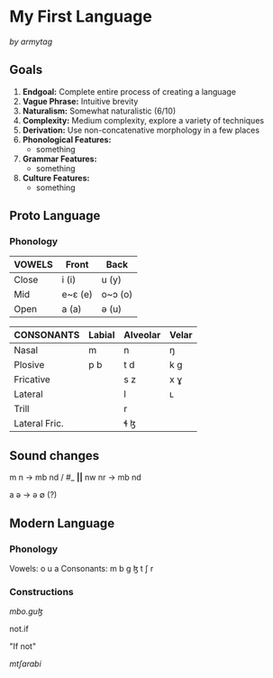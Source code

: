 # My First Language

_by armytag_

## Goals

1. **Endgoal:** Complete entire process of creating a language
2. **Vague Phrase:** Intuitive brevity
3. **Naturalism:** Somewhat naturalistic (6/10)
4. **Complexity:** Medium complexity, explore a variety of techniques
5. **Derivation:** Use non-concatenative morphology in a few places
6. **Phonological Features:** 
    - something
7. **Grammar Features:**
    - something
8. **Culture Features:** 
    - something

## Proto Lanɡuaɡe

### Phonoloɡy

| VOWELS |   Front |    Back |
|--------|---------|---------|
|  Close |   i (i) |   u (y) |
|    Mid | e~ɛ (e) | o~ɔ (o) |
|   Open |   a (a) |   ə (u) |

|    CONSONANTS | Labial | Alveolar | Velar |
|---------------|--------|----------|-------|
|         Nasal |      m |        n |     ŋ |
|       Plosive |   p  b |     t  d |  k  ɡ |
|     Fricative |        |     s  z |  x  ɣ |
|       Lateral |        |        l |     ʟ |
|         Trill |        |        r |       |
| Lateral Fric. |        |     ɬ  ɮ |       |

## Sound chanɡes

m n → mb nd / #_
 __||__ 
nw nr → mb nd

a ə → ə ∅ (?)

## Modern Lanɡuaɡe

### Phonoloɡy

Vowels: o u a
Consonants: m b ɡ ɮ t ʃ r

### Constructions

_mbo.ɡuɮ_

not.if

"If not"

_mtʃarabi_
